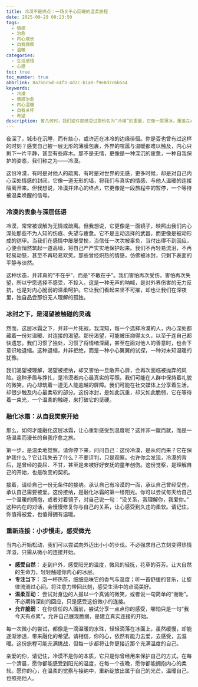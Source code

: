 ```yaml
---
title: 冷漠不是终点：一场关于心回暖的温柔旅程
date: 2025-09-29 09:23:50
tags:
  - 情感
  - 治愈
  - 内心成长
  - 自我救赎
  - 温暖
categories:
  - 生活感悟
  - 心理
toc: true
toc_number: true
abbrlink: 8a7b6c5d-e4f3-4d2c-b1a0-f9e8d7c6b5a4
keywords:
  - 冷漠
  - 情感治愈
  - 内心温暖
  - 自我关怀
  - 希望
description: 曾几何时，我们或许都感受过那份名为“冷漠”的重量，它像一层薄冰，覆盖在心湖之上，隔绝了外界的喧嚣，也阻挡了内心的温度。这并非无情，而更像是一种深层的自我保护，是疲惫、失望或受伤后的无声回应。本文将带你走进冷漠的深处，温柔地探寻它背后的真实，并指引你如何一步步融化冰霜，重新找回内心深处那份久违的温暖与光亮。
---
```


夜深了，城市在沉睡，而有些心，或许还在冰冷的边缘徘徊。你是否也曾有过这样的时刻？感觉自己被一层无形的薄膜包裹，外界的喧嚣与温暖都难以触及，内心只剩下一片平静，甚至有些麻木。那不是无情，更像是一种深沉的疲惫，一种自我保护的姿态，我们称之为——冷漠。

这份冷漠，有时是对他人的疏离，有时是对世界的无感，更多时候，却是对自己内心深处情感的封闭。它像一道无形的墙，将我们与真实的情感、与他人温暖的连接隔离开来。但我想说，冷漠并非心的终点，它更像是一段旅程中的暂停，一个等待被温柔唤醒的信号。

### 冷漠的表象与深层低语

冷漠，常常被误解为无情或疏离。但我想说，它更像是一面镜子，映照出我们内心深处那些不为人知的伤痕、失望与疲惫。它不是主动选择的武器，而更像是被动形成的铠甲。当我们在感情中屡屡受挫，当信任一次次被辜负，当付出得不到回应，心便会悄然筑起一道高墙，将自己严严实实地保护起来。我们不再轻易流泪，不再轻易动怒，甚至不再轻易欢笑。那些曾经炽热的情感，仿佛被冰封，只剩下表面的平静与淡然。

这种状态，并非真的“不在乎”，而是“不敢在乎”。我们害怕再次受伤，害怕再次失望，所以宁愿选择不感受，不投入。这是一种无声的呐喊，是对外界伤害的无力反抗，也是对内心脆弱的温柔呵护。它让我们看起来坚不可摧，却也让我们在深夜里，独自品尝那份无人理解的孤独。

### 冰封之下，是渴望被触碰的灵魂

然而，这层冰霜之下，并非一片死寂。我深知，每一个选择冷漠的人，内心深处都藏着一份对温暖、对连接的渴望。那份渴望，可能被压抑得太久，以至于连自己都快遗忘。我们习惯了独处，习惯了将情绪深藏，甚至在面对他人的善意时，也会下意识地退缩。这种退缩，并非拒绝，而是一种小心翼翼的试探，一种对未知温暖的犹豫。

我们渴望被理解，渴望被接纳，却又害怕一旦敞开心扉，会再次面临被抛弃的风险。这种矛盾与挣扎，是冷漠者内心最真实的写照。我们可能在人群中保持着礼貌的微笑，内心却筑着一道无人能逾越的屏障。我们可能在社交媒体上分享着生活，却很少触及内心最柔软的部分。这份冰封，是如此沉重，却又如此脆弱，它在等待着一束光，一个温柔的触碰，来打破它的坚硬。

### 融化冰霜：从自我觉察开始

那么，如何才能融化这层冰霜，让心重新感受到温度呢？这并非一蹴而就，而是一场温柔而漫长的自我疗愈之旅。

第一步，是温柔地觉察。请你停下来，问问自己：这份冷漠，是从何而来？它在保护我什么？它让我失去了什么？不要评判，只是观察。也许你会发现，冷漠的背后，是曾经的委屈、不甘，甚至是未被好好安抚的童年创伤。这份觉察，是理解自己的开始，也是改变的契机。

接着，请给自己一份无条件的接纳。承认自己有冷漠的一面，承认自己曾经受伤，承认自己需要被爱。这份接纳，是融化冰霜的第一缕阳光。你可以尝试每天给自己一个温暖的拥抱，或者对着镜子，对自己说一句：“没关系，我理解你，我爱你。” 这种内在的对话，会慢慢修复你与自己的关系，让心感受到久违的柔软。请记住，你值得被爱，也值得拥有温暖。

### 重新连接：小步慢走，感受微光

当内心开始松动，我们可以尝试向外迈出小小的步伐。不必强求自己立刻变得热情洋溢，只需从微小的连接开始。

*   **感受自然：** 走到户外，感受阳光的温度，微风的轻抚，花草的芬芳。让大自然的生命力，轻轻触碰你内心的冰层。
*   **专注当下：** 泡一杯热茶，细细品味它的香气与温度；听一首舒缓的音乐，让旋律流淌过心间。将注意力带回此刻，感受生活中的点滴美好。
*   **温柔互动：** 尝试对身边的人报以一个真诚的微笑，或者说一句简单的“谢谢”。不必期待深刻的回应，只是感受这份微小的连接。
*   **允许脆弱：** 在你信任的人面前，尝试分享一点点你的感受，哪怕只是一句“我今天有点累”。允许自己展现脆弱，是建立真实连接的开始。

每一次微小的尝试，都像是一滴温暖的水珠，轻轻滴落在冰面上，虽然缓慢，却能逐渐渗透，带来融化的希望。请相信，你的心，依然有能力去爱，去感受，去温暖。这份旅程可能充满挑战，但每一步都将让你更接近那个充满温度的自己。

亲爱的你，请记住，冷漠不是你的本质，它只是你曾经用来保护自己的方式。在每一个清晨，愿你都能感受到阳光的温度，在每一个夜晚，愿你都能拥抱内心的柔软。愿你的心，在温柔的觉察与接纳中，重新绽放出属于自己的光芒，温暖自己，也照亮他人。
